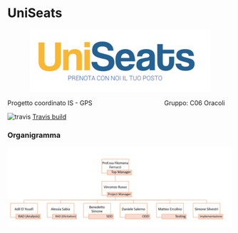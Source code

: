 # UniSeats
<p align="center">
<img title="" src="Logo.PNG" alt="Logo buono.PNG" width="405" data-align="center">
</p>
Progetto coordinato IS - GPS                                            Gruppo: C06 Oracoli

![travis](https://travis-ci.com/vincenzorusso12/UniSeats.svg?branch=main)
[Travis build](https://travis-ci.com/github/vincenzorusso12/UniSeats)

### Organigramma

![](Organigramma.PNG)
